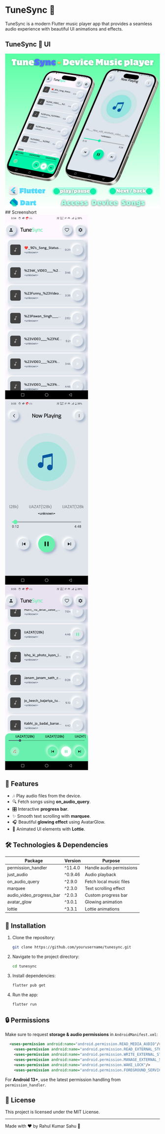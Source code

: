 # TuneSync 🎵

TuneSync is a modern Flutter music player app that provides a seamless audio experience with beautiful UI animations and effects.

## TuneSync 🎵 UI
<img  src = "https://github.com/rahulkumardev24/tuneSync---device-audio-player-/blob/master/TuneSync.png" />
## Screenshort 
<div>
  <img  src = "https://github.com/rahulkumardev24/tuneSync---device-audio-player-/blob/master/Screenshot_20250402_155433.png" height = 600 />
<img  src = "https://github.com/rahulkumardev24/tuneSync---device-audio-player-/blob/master/Screenshot_20250402_155503.png" height = 600 />
<img  src = "https://github.com/rahulkumardev24/tuneSync---device-audio-player-/blob/master/Screenshot_20250402_155534.png" height = 600 />
</div>

## 🚀 Features
- 🎶 Play audio files from the device.
- 🔍 Fetch songs using **on_audio_query**.
- 🎛️ Interactive **progress bar**.
- ✨ Smooth text scrolling with **marquee**.
- 🎧 Beautiful **glowing effect** using AvatarGlow.
- 🎨 Animated UI elements with **Lottie**.

## 🛠️ Technologies & Dependencies

| Package                  | Version  | Purpose                 |
|-------------------------|----------|-------------------------|
| permission_handler      | ^11.4.0  | Handle audio permissions |
| just_audio             | ^0.9.46  | Audio playback          |
| on_audio_query         | ^2.9.0   | Fetch local music files |
| marquee               | ^2.3.0   | Text scrolling effect   |
| audio_video_progress_bar | ^2.0.3 | Custom progress bar     |
| avatar_glow           | ^3.0.1   | Glowing animation       |
| lottie                | ^3.3.1   | Lottie animations       |

## 📲 Installation
1. Clone the repository:
   ```sh
   git clone https://github.com/yourusername/tunesync.git
   ```
2. Navigate to the project directory:
   ```sh
   cd tunesync
   ```
3. Install dependencies:
   ```sh
   flutter pub get
   ```
4. Run the app:
   ```sh
   flutter run
   ```

## 🔒 Permissions
Make sure to request **storage & audio permissions** in `AndroidManifest.xml`:
```xml
  <uses-permission android:name="android.permission.READ_MEDIA_AUDIO"/>
    <uses-permission android:name="android.permission.READ_EXTERNAL_STORAGE" android:maxSdkVersion="32"/>
    <uses-permission android:name="android.permission.WRITE_EXTERNAL_STORAGE" android:maxSdkVersion="32"/>
    <uses-permission android:name="android.permission.MANAGE_EXTERNAL_STORAGE"/>
    <uses-permission android:name="android.permission.WAKE_LOCK"/>
    <uses-permission android:name="android.permission.FOREGROUND_SERVICE"/>
```
For **Android 13+**, use the latest permission handling from `permission_handler`.

## 📜 License
This project is licensed under the MIT License.

---
Made with ❤️ by Rahul Kumar Sahu 🚀

